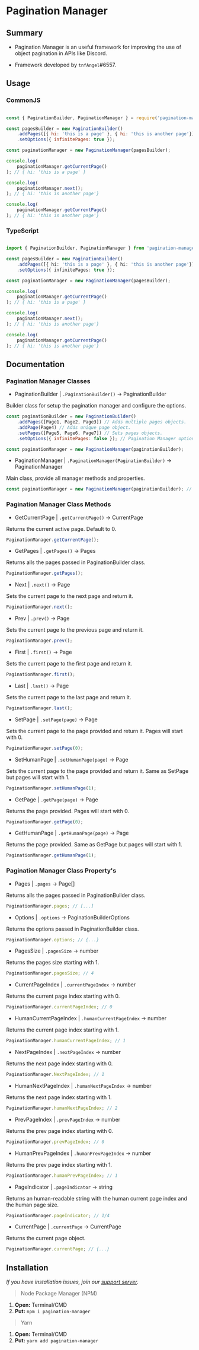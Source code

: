 # Pagination Manager

## Summary

- Pagination Manager is an useful framework for improving the use of object pagination in APIs like Discord.

- Framework developed by `tnfAngel`#6557.

## Usage

### CommonJS

```js

const { PaginationBuilder, PaginationManager } = require('pagination-manager');

const pagesBuilder = new PaginationBuilder()
    .addPages([{ hi: 'this is a page' }, { hi: 'this is another page'}])
    .setOptions({ infinitePages: true });

const paginationManager = new PaginationManager(pagesBuilder);

console.log(
    paginationManager.getCurrentPage()
); // { hi: 'this is a page' }

console.log(
    paginationManager.next();
); // { hi: 'this is another page'}

console.log(
    paginationManager.getCurrentPage()
); // { hi: 'this is another page'}


```

### TypeScript

```ts

import { PaginationBuilder, PaginationManager } from 'pagination-manager';

const pagesBuilder = new PaginationBuilder()
    .addPages([{ hi: 'this is a page' }, { hi: 'this is another page'}])
    .setOptions({ infinitePages: true });

const paginationManager = new PaginationManager(pagesBuilder);

console.log(
    paginationManager.getCurrentPage()
); // { hi: 'this is a page' }

console.log(
    paginationManager.next();
); // { hi: 'this is another page'}

console.log(
    paginationManager.getCurrentPage()
); // { hi: 'this is another page'}


```

## Documentation

### Pagination Manager Classes

-   PaginationBuilder | `.PaginationBuilder()` -> PaginationBuilder

Builder class for setup the pagination manager and configure the options.

```js
const paginationBuilder = new PaginationBuilder()
    .addPages([Page1, Page2, Page3]) // Adds multiple pages objects.
    .addPage(Page4) // Adds unique page object.
    .setPages([Page5, Page6, Page7]) // Sets pages objects.
    .setOptions({ infinitePages: false }); // Pagination Manager options. infinitePages means if when reaching the end of pages, the current page will return to the beginning and vice versa.

const paginationManager = new PaginationManager(paginationBuilder);
```

-   PaginationManager | `.PaginationManager(PaginationBuilder)` -> PaginationManager

Main class, provide all manager methods and properties.

```js
const paginationManager = new PaginationManager(paginationBuilder); // PaginationBuilder constructor here.
```

### Pagination Manager Class Methods

-   GetCurrentPage | `.getCurrentPage()` -> CurrentPage

Returns the current active page. Default to 0.

```js
PaginationManager.getCurrentPage();
```

-   GetPages | `.getPages()` -> Pages

Returns alls the pages passed in PaginationBuilder class.

```js
PaginationManager.getPages();
```

-   Next | `.next()` -> Page

Sets the current page to the next page and return it.

```js
PaginationManager.next();
```

-   Prev | `.prev()` -> Page

Sets the current page to the previous page and return it.

```js
PaginationManager.prev();
```

-   First | `.first()` -> Page

Sets the current page to the first page and return it.

```js
PaginationManager.first();
```

-   Last | `.last()` -> Page

Sets the current page to the last page and return it.

```js
PaginationManager.last();
```

-   SetPage | `.setPage(page)` -> Page

Sets the current page to the page provided and return it. Pages will start with 0.

```js
PaginationManager.setPage(0);
```

-   SetHumanPage | `.setHumanPage(page)` -> Page

Sets the current page to the page provided and return it. Same as SetPage but pages will start with 1.

```js
PaginationManager.setHumanPage(1);
```

-   GetPage | `.getPage(page)` -> Page

Returns the page provided. Pages will start with 0.

```js
PaginationManager.getPage(0);
```

-   GetHumanPage | `.getHumanPage(page)` -> Page

Returns the page provided. Same as GetPage but pages will start with 1.

```js
PaginationManager.getHumanPage(1);
```

### Pagination Manager Class Property's

-   Pages | `.pages` -> Page[]

Returns alls the pages passed in PaginationBuilder class.

```js
PaginationManager.pages; // [...]
```

-   Options | `.options` -> PaginationBuilderOptions

Returns the options passed in PaginationBuilder class.

```js
PaginationManager.options; // {...}
```

-   PagesSize | `.pagesSize` -> number

Returns the pages size starting with 1.

```js
PaginationManager.pagesSize; // 4
```

-   CurrentPageIndex | `.currentPageIndex` -> number

Returns the current page index starting with 0.

```js
PaginationManager.currentPageIndex; // 0
```

-   HumanCurrentPageIndex | `.humanCurrentPageIndex` -> number

Returns the current page index starting with 1.

```js
PaginationManager.humanCurrentPageIndex; // 1
```

-   NextPageIndex | `.nextPageIndex` -> number

Returns the next page index starting with 0.

```js
PaginationManager.NextPageIndex; // 1
```

-   HumanNextPageIndex | `.humanNextPageIndex` -> number

Returns the next page index starting with 1.

```js
PaginationManager.humanNextPageIndex; // 2
```

-   PrevPageIndex | `.prevPageIndex` -> number

Returns the prev page index starting with 0.

```js
PaginationManager.prevPageIndex; // 0
```

-   HumanPrevPageIndex | `.humanPrevPageIndex` -> number

Returns the prev page index starting with 1.

```js
PaginationManager.humanPrevPageIndex; // 1
```

-   PageIndicator | `.pageIndicator` -> string

Returns an human-readable string with the human current page index and the human page size.

```js
PaginationManager.pageIndicator; // 1/4
```

-   CurrentPage | `.currentPage` -> CurrentPage

Returns the current page object.

```js
PaginationManager.currentPage; // {...}
```

## Installation

_If you have installation issues, join our [support server](https://discord.gg/8RNAdpK)._

> Node Package Manager (NPM)

1. **Open:** Terminal/CMD
2. **Put:** `npm i pagination-manager`

> Yarn

1. **Open:** Terminal/CMD
2. **Put:** `yarn add pagination-manager`
